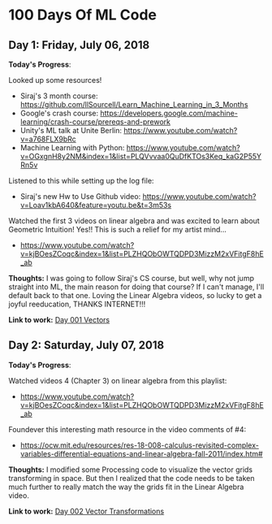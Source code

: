 # 100 Days Of ML Code

## Day 1: Friday, July 06, 2018

**Today's Progress**: 

Looked up some resources!
* Siraj's 3 month course: https://github.com/llSourcell/Learn_Machine_Learning_in_3_Months
* Google's crash course: https://developers.google.com/machine-learning/crash-course/prereqs-and-prework
* Unity's ML talk at Unite Berlin: https://www.youtube.com/watch?v=a768FLX9bRc
* Machine Learning with Python: https://www.youtube.com/watch?v=OGxgnH8y2NM&index=1&list=PLQVvvaa0QuDfKTOs3Keq_kaG2P55YRn5v

Listened to this while setting up the log file: 
* Siraj's new Hw to Use Github video: https://www.youtube.com/watch?v=Loav1kbA640&feature=youtu.be&t=3m53s

Watched the first 3 videos on linear algebra and was excited to learn about Geometric Intuition! Yes!! This is such a relief for my artist mind...
* https://www.youtube.com/watch?v=kjBOesZCoqc&index=1&list=PLZHQObOWTQDPD3MizzM2xVFitgF8hE_ab

**Thoughts:** I was going to follow Siraj's CS course, but well, why not jump straight into ML, the main reason for doing that course? If I can't manage, I'll default back to that one. Loving the Linear Algebra videos, so lucky to get a joyful reeducation, THANKS INTERNET!!!

**Link to work:** [Day 001 Vectors](https://github.com/tank-t-bird/100-days-ML/blob/master/code/day001)

## Day 2: Saturday, July 07, 2018

**Today's Progress**: 

Watched videos 4 (Chapter 3) on linear algebra from this playlist:
* https://www.youtube.com/watch?v=kjBOesZCoqc&index=1&list=PLZHQObOWTQDPD3MizzM2xVFitgF8hE_ab

Foundever this interesting math resource in the video comments of #4:
* https://ocw.mit.edu/resources/res-18-008-calculus-revisited-complex-variables-differential-equations-and-linear-algebra-fall-2011/index.htm#

**Thoughts:** 
I modified some Processing code to visualize the vector grids transforming in space. But then I realized that the code needs to be taken much further to really match the way the grids fit in the Linear Algebra video.

**Link to work:** [Day 002 Vector Transformations](https://github.com/tank-t-bird/100-days-ML/blob/master/code/day002)